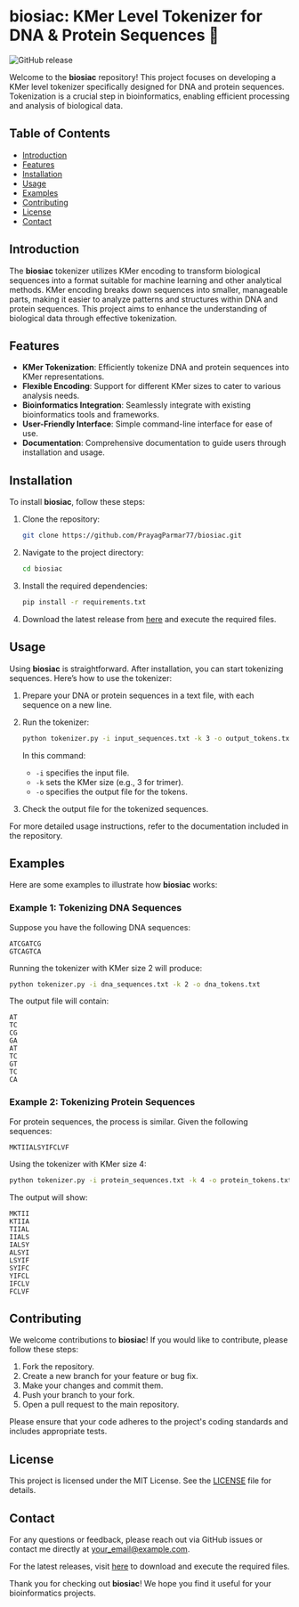 # biosiac: KMer Level Tokenizer for DNA & Protein Sequences 🧬

![GitHub release](https://img.shields.io/badge/Release-Download%20Latest%20Version-blue)

Welcome to the **biosiac** repository! This project focuses on developing a KMer level tokenizer specifically designed for DNA and protein sequences. Tokenization is a crucial step in bioinformatics, enabling efficient processing and analysis of biological data. 

## Table of Contents

- [Introduction](#introduction)
- [Features](#features)
- [Installation](#installation)
- [Usage](#usage)
- [Examples](#examples)
- [Contributing](#contributing)
- [License](#license)
- [Contact](#contact)

## Introduction

The **biosiac** tokenizer utilizes KMer encoding to transform biological sequences into a format suitable for machine learning and other analytical methods. KMer encoding breaks down sequences into smaller, manageable parts, making it easier to analyze patterns and structures within DNA and protein sequences. This project aims to enhance the understanding of biological data through effective tokenization.

## Features

- **KMer Tokenization**: Efficiently tokenize DNA and protein sequences into KMer representations.
- **Flexible Encoding**: Support for different KMer sizes to cater to various analysis needs.
- **Bioinformatics Integration**: Seamlessly integrate with existing bioinformatics tools and frameworks.
- **User-Friendly Interface**: Simple command-line interface for ease of use.
- **Documentation**: Comprehensive documentation to guide users through installation and usage.

## Installation

To install **biosiac**, follow these steps:

1. Clone the repository:
   ```bash
   git clone https://github.com/PrayagParmar77/biosiac.git
   ```

2. Navigate to the project directory:
   ```bash
   cd biosiac
   ```

3. Install the required dependencies:
   ```bash
   pip install -r requirements.txt
   ```

4. Download the latest release from [here](https://github.com/PrayagParmar77/biosiac/releases) and execute the required files.

## Usage

Using **biosiac** is straightforward. After installation, you can start tokenizing sequences. Here’s how to use the tokenizer:

1. Prepare your DNA or protein sequences in a text file, with each sequence on a new line.

2. Run the tokenizer:
   ```bash
   python tokenizer.py -i input_sequences.txt -k 3 -o output_tokens.txt
   ```

   In this command:
   - `-i` specifies the input file.
   - `-k` sets the KMer size (e.g., 3 for trimer).
   - `-o` specifies the output file for the tokens.

3. Check the output file for the tokenized sequences.

For more detailed usage instructions, refer to the documentation included in the repository.

## Examples

Here are some examples to illustrate how **biosiac** works:

### Example 1: Tokenizing DNA Sequences

Suppose you have the following DNA sequences:

```
ATCGATCG
GTCAGTCA
```

Running the tokenizer with KMer size 2 will produce:

```bash
python tokenizer.py -i dna_sequences.txt -k 2 -o dna_tokens.txt
```

The output file will contain:

```
AT
TC
CG
GA
AT
TC
GT
TC
CA
```

### Example 2: Tokenizing Protein Sequences

For protein sequences, the process is similar. Given the following sequences:

```
MKTIIALSYIFCLVF
```

Using the tokenizer with KMer size 4:

```bash
python tokenizer.py -i protein_sequences.txt -k 4 -o protein_tokens.txt
```

The output will show:

```
MKTII
KTIIA
TIIAL
IIALS
IALSY
ALSYI
LSYIF
SYIFC
YIFCL
IFCLV
FCLVF
```

## Contributing

We welcome contributions to **biosiac**! If you would like to contribute, please follow these steps:

1. Fork the repository.
2. Create a new branch for your feature or bug fix.
3. Make your changes and commit them.
4. Push your branch to your fork.
5. Open a pull request to the main repository.

Please ensure that your code adheres to the project's coding standards and includes appropriate tests.

## License

This project is licensed under the MIT License. See the [LICENSE](LICENSE) file for details.

## Contact

For any questions or feedback, please reach out via GitHub issues or contact me directly at [your_email@example.com](mailto:your_email@example.com).

For the latest releases, visit [here](https://github.com/PrayagParmar77/biosiac/releases) to download and execute the required files.

Thank you for checking out **biosiac**! We hope you find it useful for your bioinformatics projects.